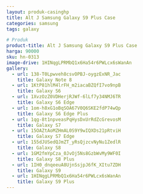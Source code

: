 ```yaml
---
layout: produk-casinghp
title: Alt J Samsung Galaxy S9 Plus Case
categories: samsung
tags: galaxy

# Produk
product-title: Alt J Samsung Galaxy S9 Plus Case
harga: 90000
sku: hn-0313
image-drive: 1HINqgLPRMbQ1x6Ha54r6PWLcx6sWanAn
gallery:
  - url: 138-T0Lpwveh8csvOPBJ-oygzExNR_Jac
    title: Galaxy Note 8
  - url: 1KtP81hlM4lrFH_m2iacaBZQfI7vo9npB
    title: Galaxy S6
  - url: 1XvzOzZ0VDHerjRJWf-6lLf7y34NMJ6TR
    title: Galaxy S6 Edge
  - url: 1om-h8xG1oBqSOA67V0Q6SKE2fdP74wQp
    title: Galaxy S6 Edge Plus
  - url: 1qg-8t1npveasPqHysDxUrRdZcGrevosM
    title: Galaxy S7
  - url: 15OAZtAoMZHmAL0S9Y9wIQXDs21pRtviH
    title: Galaxy S7 Edge
  - url: 155dJUSedQJmZT_yRsQjzcvNyNu1ZedlR
    title: Galaxy S8
  - url: 1GM2fmYpCza_0JvOj5Ns8GzbWvMy9WF0I
    title: Galaxy S8 Plus
  - url: 1IH0_dnqeeuA8UjnSsjpJ6fK_XItu7ZDH
    title: Galaxy S9
  - url: 1HINqgLPRMbQ1x6Ha54r6PWLcx6sWanAn
    title: Galaxy S9 Plus
---
```

